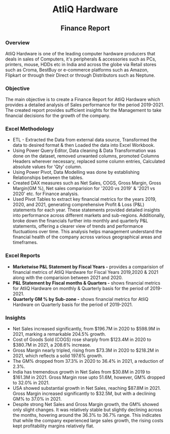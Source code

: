 <h1 align="center">AtliQ Hardware</h1>
<h2 align="center">Finance Report</h2>

<h3 align="left">Overview</h3>

AtliQ Hardware is one of the leading computer hardware producers that deals in sales of Computers, it's peripherals & accessories such as PCs, printers, mouse, HDDs etc in India and across the globe via Retail stores such as Croma, BestBuy or e-commerce platforms such as Amazon, Flipkart or through their Direct or through Distributors such as Neptune.

<h3 align="left">Objective</h3>

The main objective is to create a Finance Report for AtliQ Hardware which provides a detailed analysis of Sales performance for the period 2019-2021. The created report provides sufficient insights for the Management to take financial decisions for the growth of the company.

<h3 align="left">Excel Methodology</h3>

- ETL - Extracted the Data from external data source, Transformed the data to desired format & then Loaded the data into Excel Workbook.
- Using Power Query Editor, Data cleaning & Data Transformation was done on the dataset, removed unwanted columns, promoted Columns Headers wherever necessary, replaced some column entries, Calculated absolute values for 'Qty' column.
- Using Power Pivot, Data Modelling was done by establishing Relationships between the tables.
- Created DAX measures such as Net Sales, COGS, Gross Margin, Gross Margin(GM %), Net sales comparision for '2020 vs 2019' & '2021 vs 2020' etc. for Finance analysis.
- Used Pivot Tables to extract key financial metrics for the years 2019, 2020, and 2021, generating comprehensive Profit & Loss (P&L) statements for each year. These statements provided detailed insights into performance across different markets and sub-regions. Additionally, broke down the financials further into monthly and quarterly P&L statements, offering a clearer view of trends and performance fluctuations over time. This analysis helps management understand the financial health of the company across various geographical areas and timeframes.

<h3 align="left">Excel Reports</h3>

- **Marketwise P&L Statement by Fiscal Years -** provides a comparision of financial metrics of AtliQ Hardware for Fiscal Years 2019,2020 & 2021 along with the comparision between 2021 and 2020.
- **P&L Statement by Fiscal months & Quarters -** shows financial metrics for AtliQ Hardware on monthly & Quarterly basis for the period of 2019-2021.
- **Quarterly GM % by Sub-zone -** shows financial metrics for AtliQ Hardware on Quarterly basis for the period of 2019-2021.

<h3 align="left">Insights</h3>

- Net Sales increased significantly, from $196.7M in 2020 to $598.9M in 2021, marking a remarkable 204.5% growth.
- Cost of Goods Sold (COGS) rose sharply from $123.4M in 2020 to $380.7M in 2021, a 208.6% increase.
- Gross Margin nearly tripled, rising from $73.3M in 2020 to $218.2M in 2021, which reflects a solid 197.6% growth.
- The GM% dropped from 37.3% in 2020 to 36.4% in 2021, a reduction of 2.3%.
- India has tremendous growth in Net Sales from $30.8M in 2019 to $161.3M in 2021. Gross Margin rose upto 51.6M, however, GM% dropped to 32.0% in 2021.
- USA showed substantial growth in Net Sales, reaching $87.8M in 2021. Gross Margin increased significantly to $32.5M, but with a declining GM% to 37.0% in 2021.
- Despite strong Net Sales  and Gross Margin growth, the GM% showed only slight changes. It was relatively stable but slightly declining across the months, hovering around the 36.3% to 36.7% range. This indicates that while the company experienced large sales growth, the rising costs kept profitability margins relatively flat.
